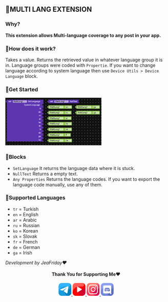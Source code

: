 ## **📌MULTI LANG EXTENSION**

### **Why?**

**This extension allows Multi-language coverage to any post in your app.** 

### **📌How does it work?**
Takes a value. Returns the retrieved value in whatever language group it is in. Language groups were coded with `Propertie`. If you want to change language according to system language then use `Device Utils > Device Language` block.


### **📌Get Started**

<img src="https://raw.githubusercontent.com/JeaFrid/MultiLang/main/GithubAssets/FullBlock.png" alt="Full Blocks" width="300"/>

### **📌Blocks**

- `SetLanguage` It returns the language data where it is stuck. 
- `NullText` Returns a empty text.
- `Any Properties` Returns the language codes. If you want to export the language code manually, use any of them.

### **📌Supported Languages**
- `tr` = Turkish
- `en` = English
- `ar` = Arabic
- `ru` = Russian
- `ko` = Korean
- `sk` = Slovak
- `fr` = French
- `de` = German
- `ga` = Irish

_Development by JeaFriday❤️_

<h4 align="center"><b>Thank You for Supporting Me❤️</b></h4>
<p align="center"> <a href="https://t.me/kodulardestek" target="_blank"> <img src="https://raw.githubusercontent.com/JeaFrid/LaviniaCode/main/AssetsGlobal/Icons/telegram.png" alt="Telegram" width="40" height="40"/> </a> <a href="https://www.youtube.com/@KirmiziPatika" target="_blank"><img src="https://raw.githubusercontent.com/JeaFrid/LaviniaCode/main/AssetsGlobal/Icons/youtube.png" alt="YouTube" width="40" height="40"/> </a> <a href="https://instagram.com/kirmizipatika.ml" target="_blank"> <img src="https://raw.githubusercontent.com/JeaFrid/LaviniaCode/main/AssetsGlobal/Icons/instagram.png" alt="Instagram" width="40" height="40"/> </a> <a href="https://discord.com/invite/8E4atXXZbn" target="_blank"> <img src="https://raw.githubusercontent.com/JeaFrid/LaviniaCode/main/AssetsGlobal/Icons/discord.png" alt="Discord" width="40" height="40"/> </a></p>
